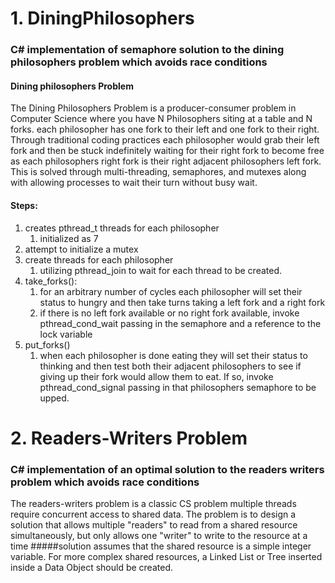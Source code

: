 # 1. DiningPhilosophers
### C# implementation of semaphore solution to the dining philosophers problem which avoids race conditions

#### Dining philosophers Problem
The Dining Philosophers Problem is a producer-consumer problem in Computer Science where you have N Philosophers siting at a table and N forks. each philosopher has one fork to their left and one fork to their right. Through traditional coding practices each philosopher would grab their left fork and then be stuck indefinitely waiting for their right fork to become free as each philosophers right fork is their right adjacent philosophers left fork. This is solved through multi-threading, semaphores, and mutexes along with allowing processes to wait their turn without busy wait.  
#### Steps:   
1. creates pthread_t threads for each philosopher 
    1. initialized as 7
2. attempt to initialize a mutex  
3. create threads for each philosopher  
    1. utilizing pthread_join to wait for each thread to be created.  
4. take_forks():  
    1. for an arbitrary number of cycles each philosopher will set their status to hungry and then take turns taking a left fork and a right fork
    2. if there is no left fork available or no right fork available, invoke pthread_cond_wait passing in the semaphore and a reference to the lock variable  
5. put_forks()
    1. when each philosopher is done eating they will set their status to thinking and then test both their adjacent philosophers to see if giving up their fork would allow them to eat. If so, invoke pthread_cond_signal passing in that philosophers semaphore to be upped.
    
# 2. Readers-Writers Problem
### C# implementation of an optimal solution to the readers writers problem which avoids race conditions
The readers-writers problem is a classic CS problem multiple threads require concurrent access to shared data. The problem is to design a solution that allows multiple "readers" to read from a shared resource simultaneously, but only allows one "writer" to write to the resource at a time
#####solution assumes that the shared resource is a simple integer variable. For more complex shared resources, a Linked List or Tree inserted inside a Data Object should be created.
